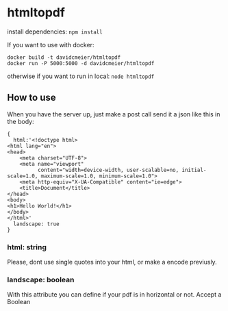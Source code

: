 # htmltopdf

install dependencies: 
``npm install``

If you want to use with docker: 

``` 
docker build -t davidcmeier/htmltopdf
docker run -P 5000:5000 -d davidcmeier/htmltopdf
```

otherwise if you want to run in local: ``node htmltopdf``

## How to use

When you have the server up, just make a post call send it a json like this in the body: 
```
{
  html:'<!doctype html>
<html lang="en">
<head>
    <meta charset="UTF-8">
    <meta name="viewport"
          content="width=device-width, user-scalable=no, initial-scale=1.0, maximum-scale=1.0, minimum-scale=1.0">
    <meta http-equiv="X-UA-Compatible" content="ie=edge">
    <title>Document</title>
</head>
<body>
<h1>Hello World!</h1>
</body>
</html>'
  landscape: true
}
```

### html: string
 Please, dont use single quotes into your html, or make a encode previusly.
### landscape: boolean
  With this attribute you can define if your pdf is in horizontal or not. Accept a Boolean
